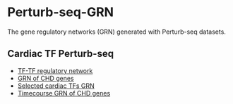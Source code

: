 # Perturb-seq-GRN
The gene regulatory networks (GRN) generated with Perturb-seq datasets.

## Cardiac TF Perturb-seq 
* [TF-TF regulatory network](https://hon-lab.github.io/Perturb-seq-GRN/TFPerturbseq_network.html)
* [GRN of CHD genes](https://hon-lab.github.io/Perturb-seq-GRN/CHD_genes_network.html)
* [Selected cardiac TFs GRN](https://hon-lab.github.io/Perturb-seq-GRN/CardiacTF_gene_regulatory_network.html)
* [Timecourse GRN of CHD genes](https://hon-lab.github.io/Perturb-seq-GRN/Combine_timecourse_CHD_network.html)
